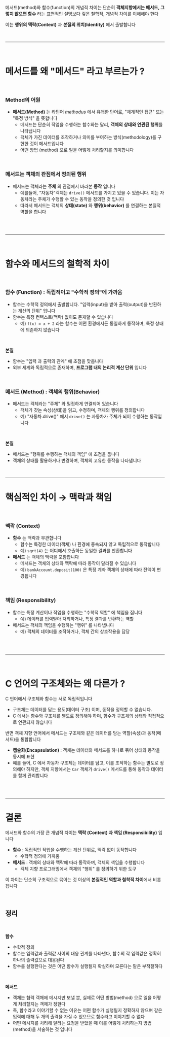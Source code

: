메서드(method)와 함수(function)의 개념적 차이는 단순히 **객체지향에서는 메서드, 그렇지 않으면 함수** 라는 표면적인 설명보다 깊은 철학적, 개념적 차이를 이해해야 한다

이는 **행위의 맥락(Context)** 과 **본질의 위치(Identity)** 에서 출발합니다

</br>

---

</br>

# 메서드를 왜 "메서드" 라고 부르는가 ?

</br>

### Method의 어원

- **메서드(Method)** 는 라틴어 _methodus_ 에서 유래한 단어로, "체계적인 접근" 또는 "특정 방식" 을 뜻합니다
  - 메서드는 단순히 작업을 수행하는 함수와는 달리, **객체의 상태와 연관된 행위**를 나타냅니다
  - 객체가 가진 데이터를 조작하거나 의미를 부여하는 방식(methodology)를 구현한 것이 메서드입니다
  - 어떤 방법 (method) 으로 일을 어떻게 처리할지를 의미합니다

</br>

### 메서드는 객체의 관점에서 정의된 행위

- 메서드는 객체라는 **주체** 의 관점에서 바라본 **동작** 입니다
  - 예를들어, "자동차"객체는 `drive()` 메서드를 가지고 있을 수 있습니다. 이는 자동차라는 주체가 수행할 수 있는 동작을 정의한 것 입니다
  - 따라서 메서드는 객체의 **상태(state)** 와 **행위(behavior)** 를 연결하는 본질적 역할을 합니다

</br>
</br>

---

</br>

# 함수와 메서드의 철학적 차이

</br>

### 함수 (Function) : 독립적이고 "수학적 정의"에 가까움

- 함수는 수학적 정의에서 출발합니다. "입력(input)을 받아 출력(output)을 반환하는 계산의 단위" 입니다
- 함수는 특정 컨텍스트(맥락) 없이도 존재할 수 있습니다
  - 예) `f(x) = x + 2` 라는 함수는 어떤 환경에서든 동일하게 동작하며, 특정 상태에 의존하지 않습니다

</br>

**본질**

- 함수는 "입력 과 출력의 관계" 에 초점을 맞춥니다
- 외부 세계와 독립적으로 존재하며, **프로그램 내의 논리적 계산 단위** 입니다

</br>

### 메서드 (Method) : 객체의 행위(Behavior)

- 메서드는 객체라는 "주체" 와 밀접하게 연결되어 있습니다
  - 객체가 갖는 속성(상태)을 읽고, 수정하며, 객체의 행위를 정의합니다
  - 예) "자동차.drive()" 에서 `drive()` 는 자동차가 주체가 되어 수행하는 동작입니다

</br>

**본질**

- 메서드는 "행위를 수행하는 객체의 책임" 에 초점을 둡니다
- 객체의 상태를 활용하거나 변경하며, 객체의 고유한 동작을 나타냅니다

</br>

---

# 핵심적인 차이 → 맥락과 책임

</br>

### 맥락 (Context)

- **함수** 는 맥락과 무관합니다
  - 함수는 특정한 데이터(객체) 나 환경에 종속되지 않고 독립적으로 동작합니다
  - 예) `sqrt(4)` 는 어디에서 호출하든 동일한 결과를 반환합니다
- **메서드** 는 객체의 맥락을 포함합니다
  - 메서드는 객체의 상태와 맥락에 따라 동작이 달라질 수 있습니다
  - 예) `bankAccount.deposit(100)` 은 특정 계좌 객체의 상태에 따라 잔액이 변경됩니다

</br>

### 책임 (Responsibility)

- 함수는 특정 계산이나 작업을 수행하는 "수학적 역할" 에 책임을 집니다
  - 예) 데이터를 입력받아 처리하거나, 특정 결과를 반환하는 역할
- 메서드는 객체의 책임을 수행하는 "행위" 를 나타냅니다
  - 예) 객체의 데이터를 조작하거나, 객체 간의 상호작용을 담당

</br>
</br>

---

</br>

# C 언어의 구조체와는 왜 다른가 ?

C 언어에서 구조체와 함수는 서로 독립적입니다

- 구조체는 데이터를 담는 용도(데이터 구조) 이며, 동작을 정의할 수 없습니다.
- C 에서는 함수와 구조체를 별도로 정의해야 하며, 함수가 구조체의 상태와 직접적으로 연관되지 않습니다

반면 객체 지향 언어에서 메서드는 구조체와 같은 데이터를 담는 역할(속성)과 동작(메서드)을 통합합니다

- **캡슐화(Encapsulation)** : 객체는 데이터와 메서드를 하나로 묶어 상태와 동작을 동시에 표현
- 예를 들어, C 에서 자동차 구조체는 데이터를 담고, 이를 조작하는 함수는 별도로 정의해야 하지만, 객체 지향에서는 `Car` 객체가 `drive()` 메서드를 통해 동작과 데이터를 함께 관리합니다

</br>
</br>

---

# 결론

메서드와 함수의 가장 큰 개념적 차이는 **맥락 (Context) 과 책임 (Responsibility)** 입니다

- **함수** : 독립적인 작업을 수행하는 계산 단위로, 맥락 없이 동작합니다
  - 수학적 정의에 가까움
- **메서드** : 객체의 상태와 맥락에 따라 동작하며, 객체의 책임을 수행합니다
  - 객체 지향 프로그래밍에서 객체의 "행위" 를 정의하기 위한 도구

이 차이는 단순히 구조적으로 묶이는 것 이상의 **본질적인 역할과 철학적 차이**에서 비롯됩니다

</br>

## 정리

</br>

**함수**

- 수학적 정의
- 함수는 입력값과 출력값 사이의 대응 관계를 나타낸다, 함수의 각 입력값은 정확히 하나의 출력값으로 대응된다
- 함수를 실행한다는 것은 어떤 함수가 실행될지 확실하며 모른다는 말은 부적절하다

</br>

**메서드**

- 객체는 협력 객체에 메시지만 보낼 뿐, 실제로 어떤 방법(method) 으로 일을 어떻게 처리할지는 객체가 정한다
- 즉, 함수라고 이야기할 수 없는 이유는 어떤 함수가 실행될지 정확하지 않으며 같은 입력에 대해 두 개의 출력을 가질 수 있으므로 함수라고 이야기할 수 없다
- 어떤 메시지를 처리해 달라는 요청을 받았을 때 이를 어떻게 처리하는지 방법(method)을 서술하는 것 입니다
